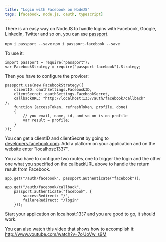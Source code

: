 ```yaml
---
title: "Login with Facebook on NodeJS"
tags: [facebook, node.js, oauth, typescript]
---
```


There is an easy way on NodeJS to handle logins with Facebook, Google, LinkedIn, Twitter and so on, you can use <a href="http://passportjs.org/" target="_blank">passport</a>.

```npm i passport --save```
```npm i passport-facebook --save```
<!--more-->

To use it:

```
import passport = require("passport");
var FacebookStrategy = require("passport-facebook").Strategy;
```

Then you have to configure the provider:

```
passport.use(new FacebookStrategy({
    clientID: oauthSettings.FacebookID,
    clientSecret: oauthSettings.FacebookSecret,
    callbackURL: "http://localhost:1337/auth/facebook/callback"
},
    function (accessToken, refreshToken, profile, done)
    {
        // you email, name, id, and so on is on profile
        var result = profile;
    }
));
```

You can get a clientID and clientSecret by going to <a href="https://developers.facebook.com/" target="_blank">developers.facebook.com</a>. Add a platform on your application and on the website enter "localhost:1337".

You also have to configure two routes, one to trigger the login and the other one what you specified on the callbackURL above to handle the return result from Facebook.

```
app.get("/auth/facebook", passport.authenticate("facebook"));

app.get("/auth/facebook/callback",
    passport.authenticate("facebook", {
        successRedirect: "/",
        failureRedirect: "/login"
    }));
```

Start your application on localhost:1337 and you are good to go, it should work.

You can also watch this video that shows how to accomplish it:
http://www.youtube.com/watch?v=7olUoVw_s9M
